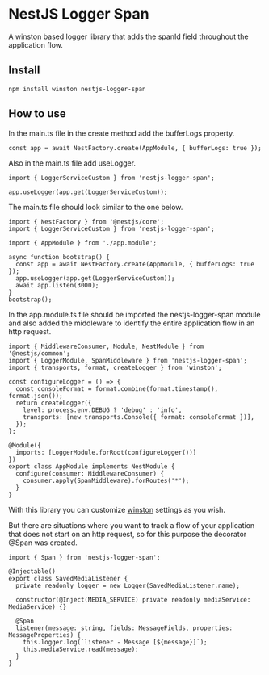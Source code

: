 # NestJS Logger Span

A winston based logger library that adds the spanId field throughout the application flow.

## Install

```
npm install winston nestjs-logger-span
```

## How to use

In the main.ts file in the create method add the bufferLogs property.

```
const app = await NestFactory.create(AppModule, { bufferLogs: true });
```

Also in the main.ts file add useLogger.

```
import { LoggerServiceCustom } from 'nestjs-logger-span';

app.useLogger(app.get(LoggerServiceCustom));
```

The main.ts file should look similar to the one below.

```
import { NestFactory } from '@nestjs/core';
import { LoggerServiceCustom } from 'nestjs-logger-span';

import { AppModule } from './app.module';

async function bootstrap() {
  const app = await NestFactory.create(AppModule, { bufferLogs: true });
  app.useLogger(app.get(LoggerServiceCustom));
  await app.listen(3000);
}
bootstrap();
```

In the app.module.ts file should be imported the nestjs-logger-span module and also added the middleware to identify the entire application flow in an http request.

```
import { MiddlewareConsumer, Module, NestModule } from '@nestjs/common';
import { LoggerModule, SpanMiddleware } from 'nestjs-logger-span';
import { transports, format, createLogger } from 'winston';

const configureLogger = () => {
  const consoleFormat = format.combine(format.timestamp(), format.json());
  return createLogger({
    level: process.env.DEBUG ? 'debug' : 'info',
    transports: [new transports.Console({ format: consoleFormat })],
  });
};

@Module({
  imports: [LoggerModule.forRoot(configureLogger())]
})
export class AppModule implements NestModule {
  configure(consumer: MiddlewareConsumer) {
    consumer.apply(SpanMiddleware).forRoutes('*');
  }
}
```

With this library you can customize [winston](https://github.com/winstonjs/winston) settings as you wish.

But there are situations where you want to track a flow of your application that does not start on an http request, so for this purpose the decorator @Span was created.

```
import { Span } from 'nestjs-logger-span';

@Injectable()
export class SavedMediaListener {
  private readonly logger = new Logger(SavedMediaListener.name);

  constructor(@Inject(MEDIA_SERVICE) private readonly mediaService: MediaService) {}

  @Span
  listener(message: string, fields: MessageFields, properties: MessageProperties) {
    this.logger.log(`listener - Message [${message}]`);
    this.mediaService.read(message);
  }
}
```